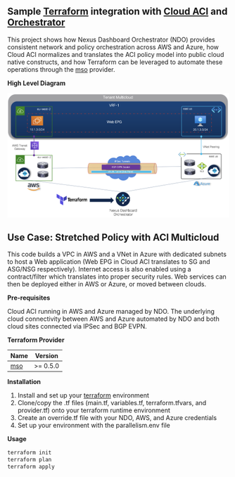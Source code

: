 ## Sample [Terraform](https://www.terraform.io) integration with [Cloud ACI](https://www.cisco.com/c/en/us/solutions/data-center-virtualization/application-centric-infrastructure/cloud-aci.html) and [Orchestrator](https://www.cisco.com/c/en/us/products/cloud-systems-management/multi-site-orchestrator/index.html)

This project shows how Nexus Dashboard Orchestrator (NDO) provides consistent network and policy orchestration across AWS and Azure, how Cloud ACI normalizes and translates the ACI policy model into public cloud native constructs, and how Terraform can be leveraged to automate these operations through the [mso](https://registry.terraform.io/providers/CiscoDevNet/mso/latest) provider.

**High Level Diagram**

<img width="800" src="https://github.com/marinalf/ndo-demo-terraform/blob/main/images/hld.png">

## Use Case: Stretched Policy with ACI Multicloud

This code builds a VPC in AWS and a VNet in Azure with dedicated subnets to host a Web application (Web EPG in Cloud ACI translates to SG and ASG/NSG respectively). Internet access is also enabled using a contract/filter which translates into proper security rules. Web services can then be deployed either in AWS or Azure, or moved between clouds. 

**Pre-requisites**

Cloud ACI running in AWS and Azure managed by NDO. The underlying cloud connectivity between AWS and Azure automated by NDO and both cloud sites connected via IPSec and BGP EVPN.

**Terraform Provider**

| Name      | Version |
| --------- | ------- |
| [mso](https://registry.terraform.io/providers/CiscoDevNet/mso/latest)|  >= 0.5.0   |

**Installation**

1. Install and set up your [terraform](https://www.terraform.io/downloads.html) environment
2. Clone/copy the .tf files (main.tf, variables.tf, terraform.tfvars, and provider.tf) onto your terraform runtime environment
3. Create an override.tf file with your NDO, AWS, and Azure credentials
4. Set up your environment with the parallelism.env file

**Usage**

```
terraform init
terraform plan
terraform apply
```
